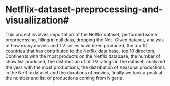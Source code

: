 # Netflix-dataset-preprocessing-and-visualiization#
This project involves importation of the Netflix dataset, performed some preprocessing, filling in null data, dropping the Not- Given dataset, analysis of how many movies and TV series have been produced, the top 10 countries that has contributed to the Netflix data base, top 10 directors, Continents with the most products on the Netflix database, the number of show list produced, the distribution of of TV ratings in the dataset, analyzed the year with the most productions, the distribution of seasonal productions in the Netflix dataset and the durations of movies, finally we took a peak at the number and list of productions coming from Nigeria.
